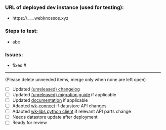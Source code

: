 ### URL of deployed dev instance (used for testing):
- https://___.webknossos.xyz

### Steps to test:
- abc

### Issues:
- fixes #

------
(Please delete unneeded items, merge only when none are left open)
- [ ] Updated [(unreleased) changelog](../blob/master/CHANGELOG.unreleased.md#unreleased)
- [ ] Updated [(unreleased) migration guide](../blob/master/MIGRATIONS.unreleased.md#unreleased) if applicable
- [ ] Updated [documentation](../blob/master/docs) if applicable
- [ ] Adapted [wk-connect](https://github.com/scalableminds/webknossos-connect) if datastore API changes
- [ ] Adapted [wk-libs python client](https://github.com/scalableminds/webknossos-libs/tree/master/webknossos/webknossos/client) if relevant API parts change
- [ ] Needs datastore update after deployment
- [ ] Ready for review

